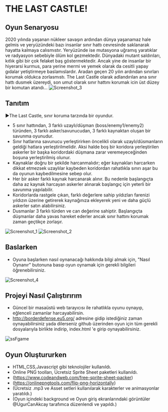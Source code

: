 # THE LAST CASTLE!

## Oyun Senaryosu
2020 yılında yaşanan nükleer savaşın ardından dünya yaşanamaz hale gelmis ve yeryüzündeki bazı insanlar sınır hattı cevresinde saklanarak hayatta kalmaya calısmıstır. Yeryüzünde ise mutasyona uğramış yaratıklar ve radyasyon sebebiyle ölüm kol gezmektedir. Dünyadaki mutant saldırıları, kıtlık gibi bir çok felaket baş göstermektedir. Ancak yine de insanlar bir hiyerarsi kurmus, para yerine mermi ve yemek olarak da cesitli yapay gıdalar yetiştirmeye baslamıslardır. Aradan geçen 20 yılın ardından sınırları korumak oldukca zorlasmıstı. The Last Castle olarak adlandırılan ana sınır hattı dusmek üzereydi, son umut olarak sınır hattını korumak icin üst düzey bir komutan atandı...
![Screenshot_3](https://user-images.githubusercontent.com/51748845/117519285-9fc9c100-afab-11eb-9a44-6440c27ba8e5.jpg)

## Tanıtım
►The Last Castle, sınır koruma tarzında bir oyundur.
- 5 sınır hattından, 3 farklı uzaylı/düşman (boss/enemy1/enemy2) türünden, 3 farklı asker/savunucudan, 3 farklı kaynaktan oluşan bir savunma oyunudur.
- Sınır hatlarına savunucu yerleştirirken öncelikli olarak uzaylı/düsmanların geldiği hatlara yerleştirilmelidir. Aksi halde boş bir koridora yerleştirilen askerler bir başka koridordaki düşmana zarar veremeyeceğinden boşuna yerleştirilmiş olunur.
- Kaynaklar doğru bir şekilde harcanmalıdır; eğer kaynakları harcarken dikkat etmezsek uzaylılar kaybeden koridordan rahatlıkla sınırı aşar bu da oyunun kaybedilmesine sebep olur.
- Her bir asker farklı kaynak harcanarak alınır. Bu nedenle başlangıçta daha az kaynak harcayan askerler alınarak başlangıç için yeterli bir savunma yapılabilir.
- Koridorlarda rastgele çıkan, farklı değerlere sahip yıldızları farenizi yıldızın üzerine getirerek kaynağınıza ekleyerek yeni ve daha güçlü askerler satın alabilirsiniz.
- Dusmanlar 3 farklı türden ve can değerine sahiptir. Başlangıçta düşmanlar daha yavas hareket ederler ancak sınır hattını korumak zaman geçtikçe zorlaşır. 

![Screenshot_1](https://user-images.githubusercontent.com/51748845/117519369-e3242f80-afab-11eb-875c-f1749c987bce.jpg)
![Screenshot_2](https://user-images.githubusercontent.com/51748845/117519370-e5868980-afab-11eb-82dc-feb620e52c71.jpg)

## Baslarken
- Oyuna başlarken nasıl oynanacağı hakkında bilgi almak için, "Nasıl Oynanır" butonuna basıp oyun oynamak için gerekli bilgileri öğrenebilirsiniz.

![Screenshot_4](https://user-images.githubusercontent.com/51748845/117519359-ddc6e500-afab-11eb-847b-b79981531423.jpg)

## Projeyi Nasıl Çalıştırırım
- Güncel bir masaüstü web tarayıcısı ile rahatlıkla oyunu oynayıp, eğlenceli zamanlar harcayabilirsin.
- http://borderdefense.eu5.org/ adresine gidip istediğiniz zaman oynayabilirsiniz yada dilerseniz github üzerinden oyun için tüm gerekli dosyalarıyla birlikte indirip, index.html 'e girip oynayabilirsiniz.

![ssFgame](https://user-images.githubusercontent.com/51748845/117712158-9ffcd300-b1dc-11eb-83d9-1a7747de9b2a.jpg)

## Oyun Oluştururken
- HTML,CSS,Javascript gibi teknolojiler kullanıldı.
- Online PNG toolları, Ücretsiz Sprite Sheet paketleri kullanıldı. 
- (https://www.codeandweb.com/free-sprite-sheet-packer)
- (https://onlinepngtools.com/flip-png-horizontally)
- (Ücretsiz .mp3 ve Asset setleri kullanılarak karakterler ve animasyonlar yaratıldı.)
- (Oyun içindeki background ve Oyun giriş ekranlarındaki görüntüler @UgurCanAkcay tarafımca düzenlendi ve yapıldı.)
